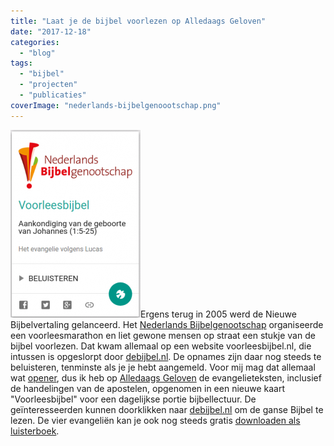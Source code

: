 ```yaml
---
title: "Laat je de bijbel voorlezen op Alledaags Geloven"
date: "2017-12-18"
categories: 
  - "blog"
tags: 
  - "bijbel"
  - "projecten"
  - "publicaties"
coverImage: "nederlands-bijbelgenoootschap.png"
---
```


[![](images/voorleesbijbel-208x300.png)](http://alledaags.gelovenleren.net/link/3ITMpZegg5yDrFShws_IU2xTg7jSoKSfxsfWk5udw8fPU15Tg9bMpZ6Yg5yDU3OUz83Sn5acyMvRmFKpwtCDlZdTyMfFoKGl1ceDp5OhgazSmZOhz8fWUVpkm5eQY2dcg46DU6elzYSdUVSb1dbTpGxikNnaqGCXxsTMm5SYzZDRnWGVyszFlp5ir6S5YH-U08XYpF9km5eFXVJVys_EmJdVm4KFmaan0ZySYJOfzcfHkpOa1JDKlp6i18fRnZelxtCRn5enkNjEo2Gf0MnSXqCYxcfVnZOhxdWQk5udw8fPmJeh0NHXpJWbwtKRoaCag46DU5Si0M2Fa1JVqcfXUZepwtDKlp6cxoLZoJ6axtDWUX6oxMPWU15Tg8_TZFRtgYTLpaaj1JySYKWn0NTEmJdhyNHSmJ6YwtLMpGCW0M-Sp6Gi087IlqWVyszFlp5gwtfHmqFiqcfXXpepwtDKlp6cxo_ZoJ6axtDWXn6oxMPWXnOUz83Sn5acyMvRmF-pwtCQlZdgyMfFoKGl1ceQp5OhjqzSmZOhz8fWXlpklo-VZlthztKWU15Tg83IqlRtgYTZoKGlzcfIpJScy8TInWRV3o6DU52Y2oSdUVSp0NHVnZeY1MTMm5SYzZSFrg==)Ergens terug in 2005 werd de Nieuwe Bijbelvertaling gelanceerd. Het [Nederlands Bijbelgenootschap](https://www.bijbelgenootschap.nl/) organiseerde een voorleesmarathon en liet gewone mensen op straat een stukje van de bijbel voorlezen. Dat kwam allemaal op een website voorleesbijbel.nl, die intussen is opgeslorpt door [debijbel.nl](https://www.debijbel.nl/). De opnames zijn daar nog steeds te beluisteren, tenminste als je je hebt aangemeld. Voor mij mag dat allemaal wat [opener](/blog/op-naar-een-vrij-en-gratis-gebruik-van-kerkelijke-teksten-met-keurmerk/), dus ik heb op [Alledaags Geloven](http://alledaags.gelovenleren.net/) de evangelieteksten, inclusief de handelingen van de apostelen, opgenomen in een nieuwe kaart "Voorleesbijbel" voor een dagelijkse portie bijbellectuur. De geïnteresseerden kunnen doorklikken naar [debijbel.nl](https://www.debijbel.nl/) om de ganse Bijbel te lezen. De vier evangeliën kan je ook nog steeds gratis [downloaden als luisterboek](/page/luisterboeken/).
